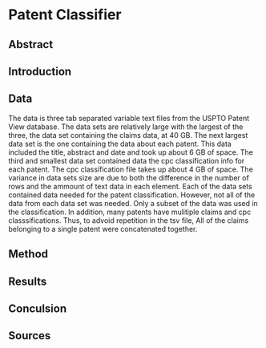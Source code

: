 # Patent Classifier 
## Abstract 

## Introduction

## Data 
The data is three tab separated variable text files from the USPTO Patent View database. The data sets are relatively large with the largest of the three, the data set containing the claims data, at 40 GB. The next largest data set is the one containing the data about each patent. This data included the title, abstract and date and took up about 6 GB of space. The third and smallest data set contained data the cpc classification info for each patent. The cpc classification file takes up about 4 GB of space. The variance in data sets size are due to both the difference in the number of rows and the ammount of text data in each element. Each of the data sets contained data needed for the patent classification. However, not all of the data from each data set was needed. Only a subset of the data was used in the classification. In addition, many patents have mulitiple claims and cpc classsifications. Thus, to advoid repetition in the tsv file, All of the claims belonging to a single patent were concatenated together. 
## Method 

## Results 

## Conculsion 

## Sources 
